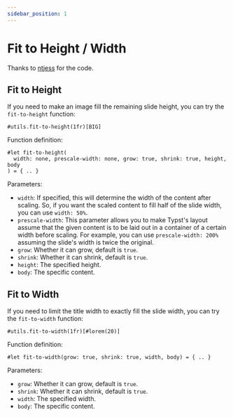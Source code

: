 ```yaml
---
sidebar_position: 1
---
```


# Fit to Height / Width

Thanks to [ntjess](https://github.com/ntjess) for the code.

## Fit to Height

If you need to make an image fill the remaining slide height, you can try the `fit-to-height` function:

```typst
#utils.fit-to-height(1fr)[BIG]
```

Function definition:

```typst
#let fit-to-height(
  width: none, prescale-width: none, grow: true, shrink: true, height, body
) = { .. }
```

Parameters:

- `width`: If specified, this will determine the width of the content after scaling. So, if you want the scaled content to fill half of the slide width, you can use `width: 50%`.
- `prescale-width`: This parameter allows you to make Typst's layout assume that the given content is to be laid out in a container of a certain width before scaling. For example, you can use `prescale-width: 200%` assuming the slide's width is twice the original.
- `grow`: Whether it can grow, default is `true`.
- `shrink`: Whether it can shrink, default is `true`.
- `height`: The specified height.
- `body`: The specific content.

## Fit to Width

If you need to limit the title width to exactly fill the slide width, you can try the `fit-to-width` function:

```typst
#utils.fit-to-width(1fr)[#lorem(20)]
```

Function definition:

```typst
#let fit-to-width(grow: true, shrink: true, width, body) = { .. }
```

Parameters:

- `grow`: Whether it can grow, default is `true`.
- `shrink`: Whether it can shrink, default is `true`.
- `width`: The specified width.
- `body`: The specific content.